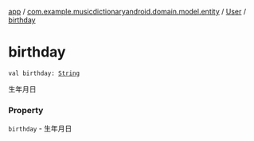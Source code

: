 [app](../../index.md) / [com.example.musicdictionaryandroid.domain.model.entity](../index.md) / [User](index.md) / [birthday](./birthday.md)

# birthday

`val birthday: `[`String`](https://kotlinlang.org/api/latest/jvm/stdlib/kotlin/-string/index.html)

生年月日

### Property

`birthday` - 生年月日